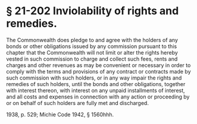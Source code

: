 # § 21-202 Inviolability of rights and remedies.

<p>The Commonwealth does pledge to and agree with the holders of any bonds or other obligations issued by any commission pursuant to this chapter that the Commonwealth will not limit or alter the rights hereby vested in such commission to charge and collect such fees, rents and charges and other revenues as may be convenient or necessary in order to comply with the terms and provisions of any contract or contracts made by such commission with such holders, or in any way impair the rights and remedies of such holders, until the bonds and other obligations, together with interest thereon, with interest on any unpaid installments of interest, and all costs and expenses in connection with any action or proceeding by or on behalf of such holders are fully met and discharged.</p><p>1938, p. 529; Michie Code 1942, § 1560hhh.</p>
